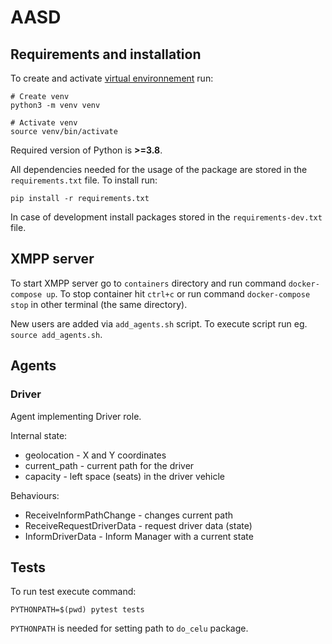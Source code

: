 # AASD

## Requirements and installation
To create and activate [virtual environnement](https://docs.python.org/3/tutorial/venv.html) run:
```
# Create venv
python3 -m venv venv

# Activate venv
source venv/bin/activate
```

Required version of Python is **>=3.8**.

All dependencies needed for the usage of the package are stored in the `requirements.txt` file. To install run:
```
pip install -r requirements.txt
```

In case of development install packages stored in the `requirements-dev.txt` file.

## XMPP server
To start XMPP server go to `containers` directory and run command `docker-compose up`. To stop container hit `ctrl+c` or run command `docker-compose stop` in other terminal (the same directory).

New users are added via `add_agents.sh` script. To execute script run eg. `source add_agents.sh`.

## Agents
### Driver
Agent implementing Driver role.

Internal state:
* geolocation - X and Y coordinates
* current_path - current path for the driver
* capacity - left space (seats) in the driver vehicle

Behaviours:
* ReceiveInformPathChange - changes current path
* ReceiveRequestDriverData - request driver data (state)
* InformDriverData - Inform Manager with a current state

## Tests 
To run test execute command:
```
PYTHONPATH=$(pwd) pytest tests
```
`PYTHONPATH` is needed for setting path to `do_celu` package.